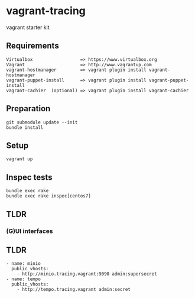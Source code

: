 #  vagrant-tracing

vagrant starter kit 

## Requirements
    Virtualbox                  => https://www.virtualbox.org
    Vagrant                     => http://www.vagrantup.com
    vagrant-hostmanager         => vagrant plugin install vagrant-hostmanager
    vagrant-puppet-install      => vagrant plugin install vagrant-puppet-install
    vagrant-cachier  (optional) => vagrant plugin install vagrant-cachier
    
## Preparation

    git submodule update --init
    bundle install
    
## Setup

    vagrant up

## Inspec tests

    bundle exec rake
    bundle exec rake inspec[centos7] 

## TLDR

### (G)UI interfaces

## TLDR
    
    - name: minio
      public_vhosts:
        - http://minio.tracing.vagrant:9090 admin:supersecret
    - name: tempo
      public_vhosts:
        - http://tempo.tracing.vagrant admin:secret